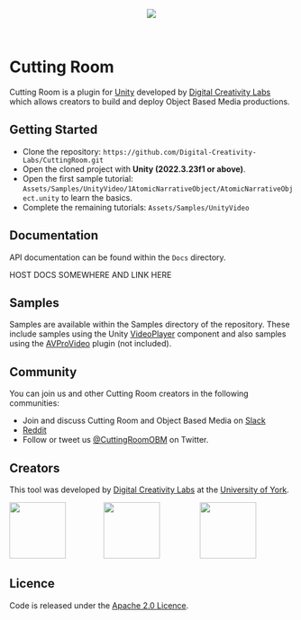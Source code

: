 <p align="center">
  <img src="https://user-images.githubusercontent.com/30237636/153431521-addef1a6-1031-4da9-827e-39013238c195.png"/>
</p>
</br>

# Cutting Room

Cutting Room is a plugin for [Unity](https://unity.com) developed by [Digital Creativity Labs](https://digitalcreativity.ac.uk/) which allows creators to build and deploy Object Based Media productions.

## Getting Started

* Clone the repository: `https://github.com/Digital-Creativity-Labs/CuttingRoom.git`
* Open the cloned project with <b>Unity (2022.3.23f1 or above)</b>.
* Open the first sample tutorial: `Assets/Samples/UnityVideo/1AtomicNarrativeObject/AtomicNarrativeObject.unity` to learn the basics.
* Complete the remaining tutorials: `Assets/Samples/UnityVideo`

## Documentation

API documentation can be found within the `Docs` directory.

HOST DOCS SOMEWHERE AND LINK HERE

## Samples

Samples are available within the Samples directory of the repository. These include samples using the Unity [VideoPlayer](https://docs.unity3d.com/ScriptReference/Video.VideoPlayer.html) component and also samples using the [AVProVideo](https://renderheads.com/products/avpro-video/) plugin (not included).

## Community

You can join us and other Cutting Room creators in the following communities:

* Join and discuss Cutting Room and Object Based Media on [Slack](https://join.slack.com/t/cutting-room-group/shared_invite/zt-13ghccadu-QOVC3uZYppBr4fjBc_KTvw)
* [Reddit](https://www.reddit.com/r/cuttingroom/)
* Follow or tweet us [@CuttingRoomOBM](https://twitter.com/CuttingRoomOBM) on Twitter.

## Creators

This tool was developed by [Digital Creativity Labs](https://digitalcreativity.ac.uk) at the [University of York](https://york.ac.uk).

<div display="flex" float="left">
<img src="https://user-images.githubusercontent.com/30237636/153431521-addef1a6-1031-4da9-827e-39013238c195.png" style="height:100px;" />
&nbsp;&nbsp;&nbsp;&nbsp;&nbsp;&nbsp;&nbsp;&nbsp;&nbsp;&nbsp;&nbsp;&nbsp;&nbsp;&nbsp;&nbsp;&nbsp;<img src="https://user-images.githubusercontent.com/30237636/153582621-ee15867b-a83f-4757-9159-61ef097db39e.svg" style="height:100px;" />
&nbsp;&nbsp;&nbsp;&nbsp;&nbsp;&nbsp;&nbsp;&nbsp;&nbsp;&nbsp;&nbsp;&nbsp;&nbsp;&nbsp;&nbsp;&nbsp;
<img src="https://user-images.githubusercontent.com/30237636/153583895-28b17f73-725c-4ea6-b557-052bb89efe2e.png" style="height:100px;" />
</div>

## Licence

Code is released under the [Apache 2.0 Licence](https://www.apache.org/licenses/LICENSE-2.0).
